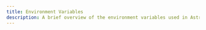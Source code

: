 ```yaml
---
title: Environment Variables
description: A brief overview of the environment variables used in Astro StudioCMS.
---
```



